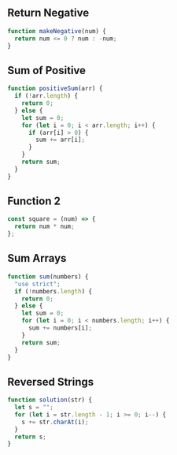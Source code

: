 ## Return Negative

```js
function makeNegative(num) {
  return num <= 0 ? num : -num;
}
```

## Sum of Positive

```js
function positiveSum(arr) {
  if (!arr.length) {
    return 0;
  } else {
    let sum = 0;
    for (let i = 0; i < arr.length; i++) {
      if (arr[i] > 0) {
        sum += arr[i];
      }
    }
    return sum;
  }
}
```

## Function 2

```js
const square = (num) => {
  return num * num;
};
```

## Sum Arrays

```js
function sum(numbers) {
  "use strict";
  if (!numbers.length) {
    return 0;
  } else {
    let sum = 0;
    for (let i = 0; i < numbers.length; i++) {
      sum += numbers[i];
    }
    return sum;
  }
}
```

## Reversed Strings

```js
function solution(str) {
  let s = "";
  for (let i = str.length - 1; i >= 0; i--) {
    s += str.charAt(i);
  }
  return s;
}
```
